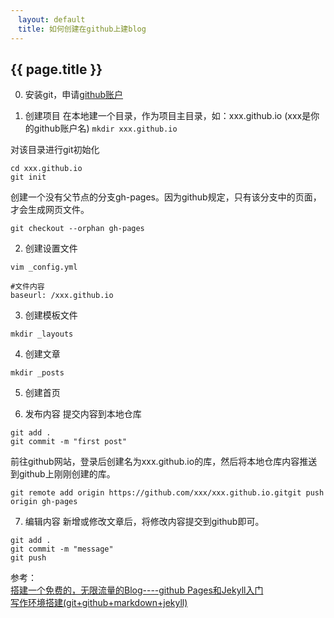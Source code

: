 ```yaml
---
　layout: default
　title: 如何创建在github上建blog
---
```


## {{ page.title }}

0. 安装git，申请[github账户](https://github.io)

1. 创建项目
在本地建一个目录，作为项目主目录，如：xxx.github.io (xxx是你的github账户名)
```mkdir xxx.github.io```

对该目录进行git初始化
```
cd xxx.github.io
git init
```

创建一个没有父节点的分支gh-pages。因为github规定，只有该分支中的页面，才会生成网页文件。
```
git checkout --orphan gh-pages
```

2. 创建设置文件
```
vim _config.yml

#文件内容
baseurl: /xxx.github.io
```

3. 创建模板文件
```
mkdir _layouts
```

4. 创建文章
```
mkdir _posts
```

5. 创建首页


6. 发布内容
提交内容到本地仓库
```
git add .
git commit -m "first post"
```
前往github网站，登录后创建名为xxx.github.io的库，然后将本地仓库内容推送到github上刚刚创建的库。  
```
git remote add origin https://github.com/xxx/xxx.github.io.gitgit push origin gh-pages
```

7. 编辑内容
新增或修改文章后，将修改内容提交到github即可。  
```
git add .
git commit -m "message"
git push
```


参考：  
[搭建一个免费的，无限流量的Blog----github Pages和Jekyll入门](http://www.ruanyifeng.com/blog/2012/08/blogging_with_jekyll.html)  
[写作环境搭建(git+github+markdown+jekyll)](https://site.douban.com/196781/widget/notes/12161495/note/264946576/)
